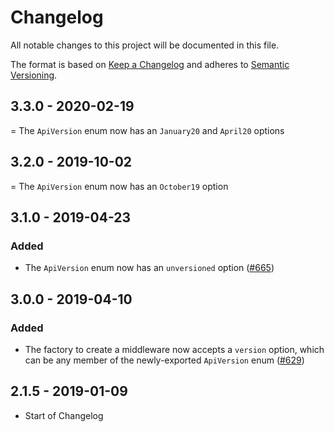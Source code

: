 # Changelog

All notable changes to this project will be documented in this file.

The format is based on [Keep a Changelog](http://keepachangelog.com/en/1.0.0/)
and adheres to [Semantic Versioning](http://semver.org/spec/v2.0.0.html).

<!-- ## [Unreleased] -->

## 3.3.0 - 2020-02-19

= The `ApiVersion` enum now has an `January20` and `April20` options

## 3.2.0 - 2019-10-02

= The `ApiVersion` enum now has an `October19` option

## 3.1.0 - 2019-04-23

### Added

- The `ApiVersion` enum now has an `unversioned` option ([#665](https://github.com/Shopify/quilt/pull/665))

## 3.0.0 - 2019-04-10

### Added

- The factory to create a middleware now accepts a `version` option, which can be any member of the newly-exported `ApiVersion` enum ([#629](https://github.com/Shopify/quilt/pull/629))

## 2.1.5 - 2019-01-09

- Start of Changelog
